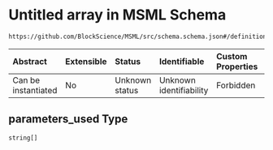# Untitled array in MSML Schema

```txt
https://github.com/BlockScience/MSML/src/schema.schema.json#/definitions/Policy/properties/parameters_used
```



| Abstract            | Extensible | Status         | Identifiable            | Custom Properties | Additional Properties | Access Restrictions | Defined In                                                                  |
| :------------------ | :--------- | :------------- | :---------------------- | :---------------- | :-------------------- | :------------------ | :-------------------------------------------------------------------------- |
| Can be instantiated | No         | Unknown status | Unknown identifiability | Forbidden         | Allowed               | none                | [schema.schema.json\*](../../out/schema.schema.json "open original schema") |

## parameters\_used Type

`string[]`
